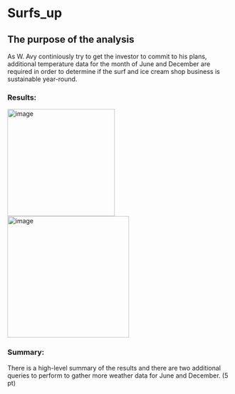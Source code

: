 # Surfs_up

## The purpose of the analysis
As W. Avy continiously try to get the investor to commit to his plans, additional temperature data for the month of June and December are required in order to determine if the surf and ice cream shop business is sustainable year-round.

### Results:
<img width="241" alt="image" src="https://user-images.githubusercontent.com/115942978/208153036-af759cb8-a79d-4f46-8d17-45ebf8e29830.png"> <img width="273" alt="image" src="https://user-images.githubusercontent.com/115942978/208153106-e5d0838d-69a1-4479-98d2-f1b93da627d7.png">

### Summary:

There is a high-level summary of the results and there are two additional queries to perform to gather more weather data for June and December. (5 pt)

